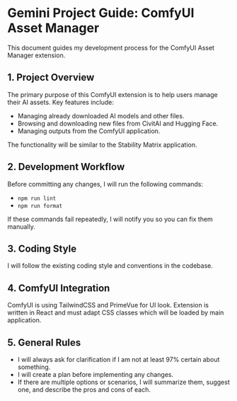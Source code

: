 # Gemini Project Guide: ComfyUI Asset Manager

This document guides my development process for the ComfyUI Asset Manager extension.

## 1. Project Overview

The primary purpose of this ComfyUI extension is to help users manage their AI assets. Key features include:

*   Managing already downloaded AI models and other files.
*   Browsing and downloading new files from CivitAI and Hugging Face.
*   Managing outputs from the ComfyUI application.

The functionality will be similar to the Stability Matrix application.

## 2. Development Workflow

Before committing any changes, I will run the following commands:

*   `npm run lint`
*   `npm run format`

If these commands fail repeatedly, I will notify you so you can fix them manually.

## 3. Coding Style

I will follow the existing coding style and conventions in the codebase.

## 4. ComfyUI Integration

ComfyUI is using TailwindCSS and PrimeVue for UI look. Extension is written in React and must adapt CSS classes which will be loaded by main application.

## 5. General Rules

*   I will always ask for clarification if I am not at least 97% certain about something.
*   I will create a plan before implementing any changes.
*   If there are multiple options or scenarios, I will summarize them, suggest one, and describe the pros and cons of each.
